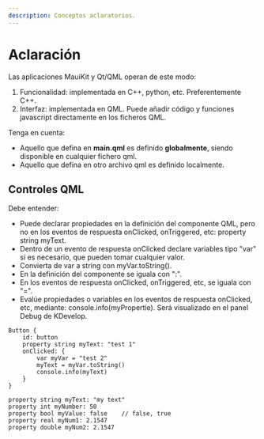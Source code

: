 ```yaml
---
description: Conceptos aclaratorios.
---
```


# Aclaración

Las aplicaciones MauiKit y Qt/QML operan de este modo:

1. Funcionalidad: implementada en C++, python, etc. Preferentemente C++.
2. Interfaz: implementada en QML. Puede añadir código y funciones javascript directamente en los ficheros QML.

Tenga en cuenta:

* Aquello que defina en **main.qml** es definido **globalmente**, siendo disponible en cualquier fichero qml.
* Aquello que defina en otro archivo qml es definido localmente.

## Controles QML

Debe entender:

* Puede declarar propiedades en la definición del componente QML, pero no en los eventos de respuesta onClicked, onTriggered, etc: property string myText.
* Dentro de un evento de respuesta onClicked declare variables tipo "var" si es necesario, que pueden tomar cualquier valor.
* Convierta de var a string con myVar.toString().
* En la definición del componente se iguala con ":".
* En los eventos de respuesta onClicked, onTriggered, etc, se iguala con "=".
* Evalúe propiedades o variables en los eventos de respuesta onClicked, etc, mediante: console.info(myPropertie). Será visualizado en el panel Debug de KDevelop.

```
Button {
    id: button
    property string myText: "test 1"
    onClicked: {
        var myVar = "test 2"
        myText = myVar.toString()
        console.info(myText)
    }
}
```

```
property string myText: "my text"
property int myNumber: 50
property bool myValue: false    // false, true
property real myNum1: 2.1547
property double myNum2: 2.1547
```

